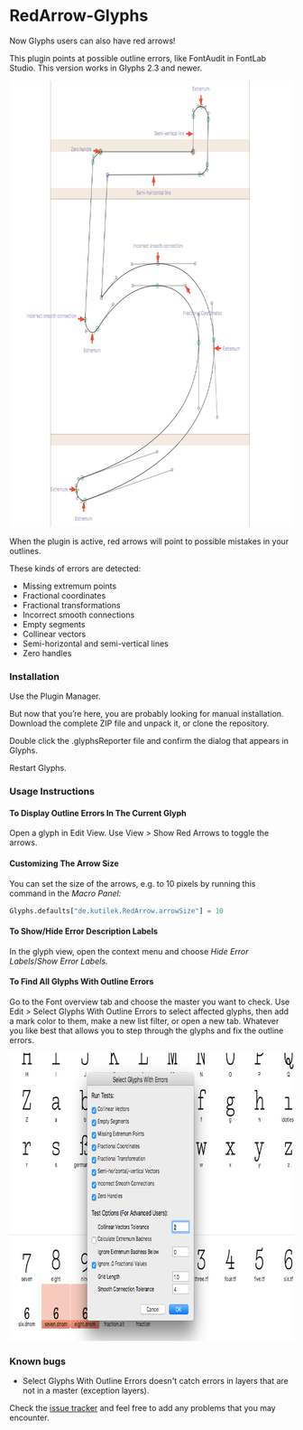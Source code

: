 RedArrow-Glyphs
===============

Now Glyphs users can also have red arrows!

This plugin points at possible outline errors, like FontAudit in FontLab Studio. This version works in Glyphs 2.3 and newer.

<img src="screenshot.png" width="800" height="790" alt="">

When the plugin is active, red arrows will point to possible mistakes in your outlines.

These kinds of errors are detected:

* Missing extremum points
* Fractional coordinates
* Fractional transformations
* Incorrect smooth connections
* Empty segments
* Collinear vectors
* Semi-horizontal and semi-vertical lines
* Zero handles

### Installation

Use the Plugin Manager.

But now that you’re here, you are probably looking for manual installation. Download the complete ZIP file and unpack it, or clone the repository.

Double click the .glyphsReporter file and confirm the dialog that appears in Glyphs.

Restart Glyphs.

### Usage Instructions

#### To Display Outline Errors In The Current Glyph

Open a glyph in Edit View.
Use View > Show Red Arrows to toggle the arrows.

#### Customizing The Arrow Size

You can set the size of the arrows, e.g. to 10 pixels by running this command in the *Macro Panel:*

```py
Glyphs.defaults["de.kutilek.RedArrow.arrowSize"] = 10
```

#### To Show/Hide Error Description Labels

In the glyph view, open the context menu and choose *Hide Error Labels*/*Show Error Labels.*

#### To Find All Glyphs With Outline Errors

Go to the Font overview tab and choose the master you want to check.
Use Edit > Select Glyphs With Outline Errors to select affected glyphs, then add a mark color to them, make a new list filter, or open a new tab. Whatever you like best that allows you to step through the glyphs and fix the outline errors.

<img src="dialog.png" width="800" height="510" alt="">

### Known bugs

* Select Glyphs With Outline Errors doesn't catch errors in layers that are not in a master (exception layers).

Check the [issue tracker](https://github.com/jenskutilek/RedArrow-Glyphs/issues) and feel free to add any problems that you may encounter.
